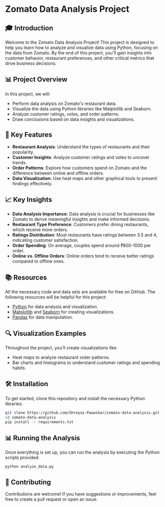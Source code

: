 # Zomato Data Analysis Project

## 🎓 Introduction

Welcome to the Zomato Data Analysis Project! This project is designed to help you learn how to analyze and visualize data using Python, focusing on the data from Zomato. By the end of this project, you'll gain insights into customer behavior, restaurant preferences, and other critical metrics that drive business decisions.

## 📊 Project Overview

In this project, we will:
- Perform data analysis on Zomato's restaurant data.
- Visualize the data using Python libraries like Matplotlib and Seaborn.
- Analyze customer ratings, votes, and order patterns.
- Draw conclusions based on data insights and visualizations.

## 🚀 Key Features

- **Restaurant Analysis**: Understand the types of restaurants and their popularity.
- **Customer Insights**: Analyze customer ratings and votes to uncover trends.
- **Order Patterns**: Explore how customers spend on Zomato and the difference between online and offline orders.
- **Data Visualization**: Use heat maps and other graphical tools to present findings effectively.

## 📈 Key Insights

- **Data Analysis Importance**: Data analysis is crucial for businesses like Zomato to derive meaningful insights and make informed decisions.
- **Restaurant Type Preference**: Customers prefer dining restaurants, which receive more orders.
- **Ratings Distribution**: Most restaurants have ratings between 3.5 and 4, indicating customer satisfaction.
- **Order Spending**: On average, couples spend around ₹800-1000 per order.
- **Online vs. Offline Orders**: Online orders tend to receive better ratings compared to offline ones.

## 📚 Resources

All the necessary code and data sets are available for free on GitHub. The following resources will be helpful for this project:
- [Python](https://www.python.org/) for data analysis and visualization.
- [Matplotlib](https://matplotlib.org/) and [Seaborn](https://seaborn.pydata.org/) for creating visualizations.
- [Pandas](https://pandas.pydata.org/) for data manipulation.

## 🔍 Visualization Examples

Throughout the project, you'll create visualizations like:
- Heat maps to analyze restaurant order patterns.
- Bar charts and histograms to understand customer ratings and spending habits.

## 🛠 Installation

To get started, clone this repository and install the necessary Python libraries:

```bash
git clone https://github.com/Shreyas-Pawaskar/zomato-data-analysis.git
cd zomato-data-analysis
pip install -r requirements.txt
```

## 📊 Running the Analysis

Once everything is set up, you can run the analysis by executing the Python scripts provided:

```bash
python analyze_data.py
```

## 🤝 Contributing

Contributions are welcome! If you have suggestions or improvements, feel free to create a pull request or open an issue.
